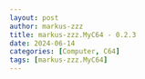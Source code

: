 ```yaml
---
layout: post
author: markus-zzz
title: markus-zzz.MyC64 - 0.2.3
date: 2024-06-14
categories: [Computer, C64]
tags: [markus-zzz.MyC64]
---
```


